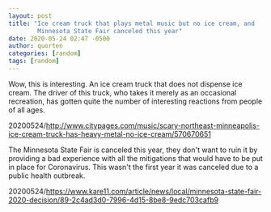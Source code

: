 ```yaml
---
layout: post
title: "Ice cream truck that plays metal music but no ice cream, and
        Minnesota State Fair canceled this year"
date: 2020-05-24 02:47 -0500
author: quorten
categories: [random]
tags: [random]
---
```


Wow, this is interesting.  An ice cream truck that does not dispense
ice cream.  The driver of this truck, who takes it merely as an
occasional recreation, has gotten quite the number of interesting
reactions from people of all ages.

20200524/http://www.citypages.com/music/scary-northeast-minneapolis-ice-cream-truck-has-heavy-metal-no-ice-cream/570670651

The Minnesota State Fair is canceled this year, they don't want to
ruin it by providing a bad experience with all the mitigations that
would have to be put in place for Coronavirus.  This wasn't the first
year it was canceled due to a public health outbreak.

20200524/https://www.kare11.com/article/news/local/minnesota-state-fair-2020-decision/89-2c4ad3d0-7996-4d15-8be8-9edc703cafb9
